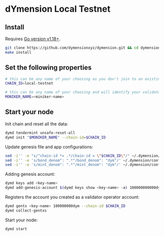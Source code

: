 # dYmension Local Testnet

## Install

Requires [Go version v1.18+](https://golang.org/doc/install).

```sh
git clone https://github.com/dymensionxyz/dymension.git && cd dymension
make install
```

## Set the following properties
```sh
# this can be any name of your choosing as you don't join to an existing testnet.
CHAIN_ID=local-testnet

# this can be any name of your choosing and will identify your validator in the explorer.
MONIKER_NAME=<miniker-name>
```

## Start your node
Init chain and reset all the data:
```sh
dymd tendermint unsafe-reset-all
dymd init "$MONIKER_NAME" --chain-id=$CHAIN_ID
```

Update genesis file and app configurations:
```sh
sed -i'' -e "s/^chain-id *= .*/chain-id = \"$CHAIN_ID\"/" ~/.dymension/config/client.toml
sed -i'' -e 's/bond_denom": ".*"/bond_denom": "dym"/' ~/.dymension/config/genesis.json
sed -i'' -e 's/mint_denom": ".*"/mint_denom": "dym"/' ~/.dymension/config/genesis.json
```

Adding genesis account:
```sh
dymd keys add <key-name>
dymd add-genesis-account $(dymd keys show <key-name> -a) 100000000000dym
```

Registers the account you created as a validator operator account:
```sh
dymd gentx <key-name> 100000000dym --chain-id $CHAIN_ID
dymd collect-gentxs
```

Start your node:
```sh
dymd start
```

